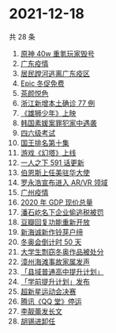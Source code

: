 # 2021-12-18

共 28 条

<!-- BEGIN -->
<!-- 最后更新时间 Sat Dec 18 2021 11:15:32 GMT+0800 (China Standard Time) -->

1. [原神 40w 重氪玩家毁号](https://www.zhihu.com/search?q=原神)
1. [广东疫情](https://www.zhihu.com/search?q=广东疫情)
1. [居民蹚河逃离广东疫区](https://www.zhihu.com/search?q=广东疫情)
1. [Epic 冬促免费](https://www.zhihu.com/search?q=epic)
1. [茶颜悦色](https://www.zhihu.com/search?q=茶颜悦色)
1. [浙江新增本土确诊 77 例](https://www.zhihu.com/search?q=浙江疫情)
1. [《雄狮少年》上映](https://www.zhihu.com/search?q=雄狮少年)
1. [韩国素媛案罪犯家中遇袭](https://www.zhihu.com/search?q=素媛案罪犯)
1. [四六级考试](https://www.zhihu.com/search?q=四六级考试)
1. [国王排名第十集](https://www.zhihu.com/search?q=国王排名)
1. [游戏《幻塔》上线](https://www.zhihu.com/search?q=幻塔)
1. [一人之下 591 话更新](https://www.zhihu.com/search?q=一人之下)
1. [伯恩斯上任美驻华大使](https://www.zhihu.com/search?q=美国驻华大使)
1. [罗永浩宣布进入 AR/VR 领域](https://www.zhihu.com/search?q=罗永浩)
1. [广州疫情](https://www.zhihu.com/search?q=广州疫情)
1. [2020 年 GDP 现价总量](https://www.zhihu.com/search?q=2020GDP)
1. [潘石屹名下企业偷逃税被罚](https://www.zhihu.com/search?q=潘石屹)
1. [豆瓣回复功能重新开放](https://www.zhihu.com/search?q=豆瓣回复)
1. [新海诚新作铃芽户缔](https://www.zhihu.com/search?q=铃芽户缔)
1. [冬奥会倒计时 50 天](https://www.zhihu.com/search?q=冬奥会)
1. [大学生剽窃冬奥作品被处分](https://www.zhihu.com/search?q=吉林动画学院)
1. [漳州海滩事故家属发声](https://www.zhihu.com/search?q=福建漳州海滩)
1. [「县域普通高中提升计划」](https://www.zhihu.com/search?q=县域普通高中)
1. [「学前提升计划」发布](https://www.zhihu.com/search?q=学前提升计划)
1. [超新星运动会决赛](https://www.zhihu.com/search?q=超新星运动会)
1. [腾讯《QQ 堂》停运](https://www.zhihu.com/search?q=QQ堂)
1. [李靓蕾发长文](https://www.zhihu.com/search?q=王力宏)
1. [胡锡进卸任](https://www.zhihu.com/search?q=胡锡进)

<!-- END -->
